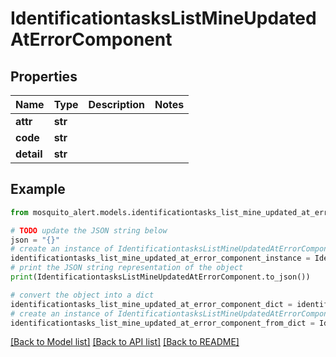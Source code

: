 # IdentificationtasksListMineUpdatedAtErrorComponent


## Properties

Name | Type | Description | Notes
------------ | ------------- | ------------- | -------------
**attr** | **str** |  | 
**code** | **str** |  | 
**detail** | **str** |  | 

## Example

```python
from mosquito_alert.models.identificationtasks_list_mine_updated_at_error_component import IdentificationtasksListMineUpdatedAtErrorComponent

# TODO update the JSON string below
json = "{}"
# create an instance of IdentificationtasksListMineUpdatedAtErrorComponent from a JSON string
identificationtasks_list_mine_updated_at_error_component_instance = IdentificationtasksListMineUpdatedAtErrorComponent.from_json(json)
# print the JSON string representation of the object
print(IdentificationtasksListMineUpdatedAtErrorComponent.to_json())

# convert the object into a dict
identificationtasks_list_mine_updated_at_error_component_dict = identificationtasks_list_mine_updated_at_error_component_instance.to_dict()
# create an instance of IdentificationtasksListMineUpdatedAtErrorComponent from a dict
identificationtasks_list_mine_updated_at_error_component_from_dict = IdentificationtasksListMineUpdatedAtErrorComponent.from_dict(identificationtasks_list_mine_updated_at_error_component_dict)
```
[[Back to Model list]](../README.md#documentation-for-models) [[Back to API list]](../README.md#documentation-for-api-endpoints) [[Back to README]](../README.md)


